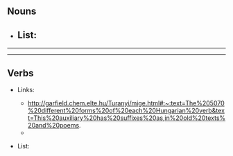 ## Nouns
- List:
  - 



<hr>
<hr>

## Verbs
- Links:
  - http://garfield.chem.elte.hu/Turanyi/mige.html#:~:text=The%205070%20different%20forms%20of%20each%20Hungarian%20verb&text=This%20auxiliary%20has%20suffixes%20as,in%20old%20texts%20and%20poems.
  - 
 
- List:
